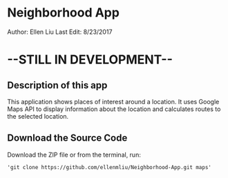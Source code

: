 # Neighborhood App
Author: Ellen Liu
Last Edit: 8/23/2017

# --STILL IN DEVELOPMENT--

## Description of this app
This application shows places of interest around a location. It uses Google Maps API to display information about the location and calculates routes to the selected location.

## Download the Source Code
Download the ZIP file or from the terminal, run:

    'git clone https://github.com/ellenmliu/Neighborhood-App.git maps'
